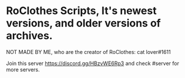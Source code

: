 # RoClothes Scripts, It's newest versions, and older versions of archives.

NOT MADE BY ME, who are the creator of RoClothes: cat lover#1611

Join this server https://discord.gg/HBzvWE6Rp3 and check #server for more servers.
